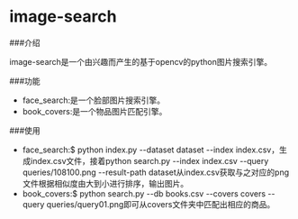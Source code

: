 image-search
===========

###介绍

image-search是一个由兴趣而产生的基于opencv的python图片搜索引擎。

###功能

* face_search:是一个脸部图片搜索引擎。
* book_covers:是一个物品图片匹配引擎。

###使用

* face_search:$ python index.py --dataset dataset --index index.csv，生成index.csv文件，接着python search.py --index index.csv --query queries/108100.png --result-path dataset从index.csv获取与之对应的png文件根据相似度由大到小进行排序，输出图片。
* book_covers:$ python search.py --db books.csv --covers covers --query queries/query01.png即可从covers文件夹中匹配出相应的商品。
